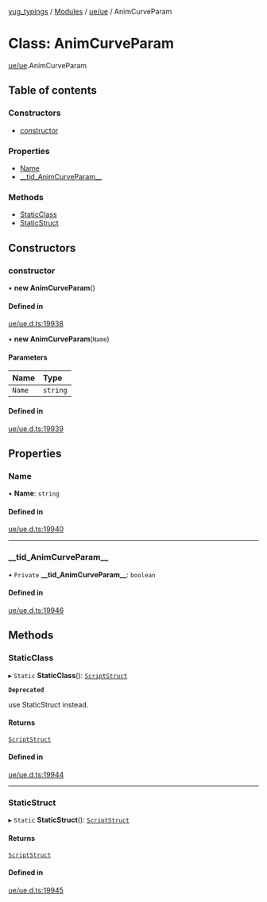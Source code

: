 [yug_typings](../README.md) / [Modules](../modules.md) / [ue/ue](../modules/ue_ue.md) / AnimCurveParam

# Class: AnimCurveParam

[ue/ue](../modules/ue_ue.md).AnimCurveParam

## Table of contents

### Constructors

- [constructor](ue_ue.AnimCurveParam.md#constructor)

### Properties

- [Name](ue_ue.AnimCurveParam.md#name)
- [\_\_tid\_AnimCurveParam\_\_](ue_ue.AnimCurveParam.md#__tid_animcurveparam__)

### Methods

- [StaticClass](ue_ue.AnimCurveParam.md#staticclass)
- [StaticStruct](ue_ue.AnimCurveParam.md#staticstruct)

## Constructors

### constructor

• **new AnimCurveParam**()

#### Defined in

[ue/ue.d.ts:19938](https://github.com/YugMetaverse/yug_typings/blob/b7d9b19/ue/ue.d.ts#L19938)

• **new AnimCurveParam**(`Name`)

#### Parameters

| Name | Type |
| :------ | :------ |
| `Name` | `string` |

#### Defined in

[ue/ue.d.ts:19939](https://github.com/YugMetaverse/yug_typings/blob/b7d9b19/ue/ue.d.ts#L19939)

## Properties

### Name

• **Name**: `string`

#### Defined in

[ue/ue.d.ts:19940](https://github.com/YugMetaverse/yug_typings/blob/b7d9b19/ue/ue.d.ts#L19940)

___

### \_\_tid\_AnimCurveParam\_\_

• `Private` **\_\_tid\_AnimCurveParam\_\_**: `boolean`

#### Defined in

[ue/ue.d.ts:19946](https://github.com/YugMetaverse/yug_typings/blob/b7d9b19/ue/ue.d.ts#L19946)

## Methods

### StaticClass

▸ `Static` **StaticClass**(): [`ScriptStruct`](ue_ue.ScriptStruct.md)

**`Deprecated`**

use StaticStruct instead.

#### Returns

[`ScriptStruct`](ue_ue.ScriptStruct.md)

#### Defined in

[ue/ue.d.ts:19944](https://github.com/YugMetaverse/yug_typings/blob/b7d9b19/ue/ue.d.ts#L19944)

___

### StaticStruct

▸ `Static` **StaticStruct**(): [`ScriptStruct`](ue_ue.ScriptStruct.md)

#### Returns

[`ScriptStruct`](ue_ue.ScriptStruct.md)

#### Defined in

[ue/ue.d.ts:19945](https://github.com/YugMetaverse/yug_typings/blob/b7d9b19/ue/ue.d.ts#L19945)
